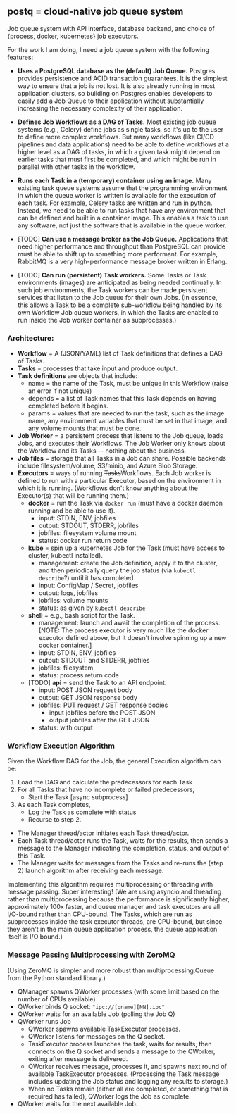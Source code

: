 ## postq = cloud-native job queue system

Job queue system with API interface, database backend, and choice of {process, docker, kubernetes} job executors.

For the work I am doing, I need a job queue system with the following features:

* **Uses a PostgreSQL database as the (default) Job Queue.** Postgres provides persistence and ACID transaction guarantees. It is the simplest way to ensure that a job is not lost. It is also already running in most application clusters, so building on Postgres enables developers to easily add a Job Queue to their application without substantially increasing the necessary complexity of their application.

* **Defines Job Workflows as a DAG of Tasks.** Most existing job queue systems (e.g., Celery) define jobs as single tasks, so it's up to the user to define more complex workflows. But many workflows (like CI/CD pipelines and data applications) need to be able to define workflows at a higher level as a DAG of tasks, in which a given task might depend on earlier tasks that must first be completed, and which might be run in parallel with other tasks in the workflow.

* **Runs each Task in a (temporary) container using an image.** Many existing task queue systems assume that the programming environment in which the queue worker is written is available for the execution of each task. For example, Celery tasks are written and run in python. Instead, we need to be able to run tasks that have any environment that can be defined and built in a container image. This enables a task to use any software, not just the software that is available in the queue worker.

* [TODO] **Can use a message broker as the Job Queue.** Applications that need higher performance and throughput than PostgreSQL can provide must be able to shift up to something more performant. For example, RabbitMQ is a very high-performance message broker written in Erlang.

* [TODO] **Can run (persistent) Task workers.** Some Tasks or Task environments (images) are anticipated as being needed continually. In such job environments, the Task workers can be made persistent services that listen to the Job queue for their own Jobs. (In essence, this allows a Task to be a complete sub-workflow being handled by its own Workflow Job queue workers, in which the Tasks are enabled to run inside the Job worker container as subprocesses.)

### Architecture:

* **Workflow** = A (JSON/YAML) list of Task definitions that defines a DAG of Tasks.
* **Tasks** = processes that take input and produce output. 
* **Task definitions** are objects that include:
    * name = the name of the Task, must be unique in this Workflow (raise an error if not unique)
    * depends = a list of Task names that this Task depends on having completed before it begins.
    * params = values that are needed to run the task, such as the image name, any environment variables that must be set in that image, and any volume mounts that must be done.
* **Job Worker** = a persistent process that listens to the Job queue, loads Jobs, and executes their Workflows. The Job Worker only knows about the Workflow and its Tasks -- nothing about the business.
* **Job files** = storage that all Tasks in a Job can share. Possible backends include filesystem/volume, S3/minio, and Azure Blob Storage.
* **Executors** = ways of running ~~Tasks~~Workflows. Each Job worker is defined to run with a particular Executor, based on the environment in which it is running. (Workflows don't know anything about the Executor(s) that will be running them.)
    * **docker** = run the Task via `docker run` (must have a docker daemon running and be able to use it). 
        * input: STDIN, ENV, jobfiles
        * output: STDOUT, STDERR, jobfiles
        * jobfiles: filesystem volume mount
        * status: docker run return code
    * **kube** = spin up a kubernetes Job for the Task (must have access to cluster, kubectl installed).
        * management: create the Job definition, apply it to the cluster, and then periodically query the job status (via `kubectl describe`?) until it has completed
        * input: ConfigMap / Secret, jobfiles
        * output: logs, jobfiles
        * jobfiles: volume mounts
        * status: as given by `kubectl describe`
    * **shell** = e.g., bash script for the Task. 
        * management: launch and await the completion of the process. [NOTE: The process executor is very much like the docker executor defined above, but it doesn't involve spinning up a new docker container.]
        * input: STDIN, ENV, jobfiles
        * output: STDOUT and STDERR, jobfiles
        * jobfiles: filesystem
        * status: process return code
    * [TODO] **api** = send the Task to an API endpoint.
        * input: POST JSON request body
        * output: GET JSON response body
        * jobfiles: PUT request / GET response bodies
            * input jobfiles before the POST JSON
            * output jobfiles after the GET JSON
        * status: with output

### Workflow Execution Algorithm

Given the Workflow DAG for the Job, the general Execution algorithm can be:

1. Load the DAG and calculate the predecessors for each Task
2. For all Tasks that have no incomplete or failed predecessors,
    * Start the Task [async subprocess]
3. As each Task completes,
    * Log the Task as complete with status
    * Recurse to step 2.

* The Manager thread/actor initiates each Task thread/actor.
* Each Task thread/actor runs the Task, waits for the results, then sends a message to the Manager indicating the completion, status, and output of this Task.
* The Manager waits for messages from the Tasks and re-runs the (step 2) launch algorithm after receiving each message.

Implementing this algorithm requires multiprocessing or threading with message passing. Super interesting! (We are using asyncio and threading rather than multiprocessing because the performance is significantly higher, approximately 100x faster, and queue manager and task executors are all I/O-bound rather than CPU-bound. The Tasks, which are run as subprocesses inside the task executor threads, are CPU-bound, but since they aren't in the main queue application process, the queue application itself is I/O bound.)

### Message Passing Multiprocessing with ZeroMQ

(Using ZeroMQ is simpler and more robust than multiprocessing.Queue from the Python standard library.)

* QManager spawns QWorker processes (with some limit based on the number of CPUs available)
* QWorker binds Q socket: `"ipc://[qname][NN].ipc"`
* QWorker waits for an available Job (polling the Job Q)
* QWorker runs Job
    * QWorker spawns available TaskExecutor processes. 
    * QWorker listens for messages on the Q socket.
    * TaskExecutor process launches the task, waits for results, then connects on the Q socket and sends a message to the QWorker, exiting after message is delivered.
    * QWorker receives message, processes it, and spawns next round of available TaskExecutor processes. (Processing the Task message includes updating the Job status and logging any results to storage.)
    * When no Tasks remain (either all are completed, or something that is required has failed), QWorker logs the Job as complete.
* QWorker waits for the next available Job.
